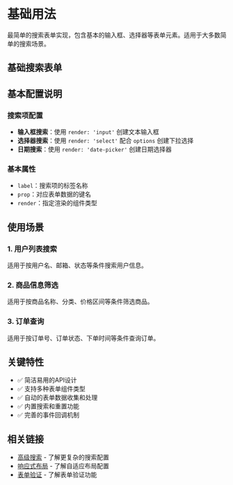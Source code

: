 # 基础用法

最简单的搜索表单实现，包含基本的输入框、选择器等表单元素。适用于大多数简单的搜索场景。

## 基础搜索表单

<DemoPreview dir="demos/ma-search/basic-usage" />

## 基本配置说明

### 搜索项配置
- **输入框搜索**：使用 `render: 'input'` 创建文本输入框
- **选择器搜索**：使用 `render: 'select'` 配合 `options` 创建下拉选择
- **日期搜索**：使用 `render: 'date-picker'` 创建日期选择器

### 基本属性
- `label`：搜索项的标签名称
- `prop`：对应表单数据的键名
- `render`：指定渲染的组件类型

## 使用场景

### 1. 用户列表搜索
适用于按用户名、邮箱、状态等条件搜索用户信息。

### 2. 商品信息筛选
适用于按商品名称、分类、价格区间等条件筛选商品。

### 3. 订单查询
适用于按订单号、订单状态、下单时间等条件查询订单。

## 关键特性

- ✅ 简洁易用的API设计
- ✅ 支持多种表单组件类型
- ✅ 自动的表单数据收集和处理
- ✅ 内置搜索和重置功能
- ✅ 完善的事件回调机制

## 相关链接

- [高级搜索](./advanced-search) - 了解更复杂的搜索配置
- [响应式布局](./responsive-layout) - 了解自适应布局配置
- [表单验证](./form-validation) - 了解表单验证功能